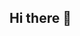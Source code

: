 ## Hi there 👋

<!--
**jovdesigns/jovdesigns** is a ✨ _special_ ✨ repository because its `README.md` (this file) appears on your GitHub profile.

Here are some ideas to get you started:

- 🔭 I’m currently working on tools for productivity and learning.
- 🌱 I’m currently learning AI tools.
- 🤔 I’m looking for help with everything
- 💬 Ask me about Instructional Design
- 😄 Pronouns: He/Him
- ⚡ Fun fact: Loves music and a yoga enthusiast
-->
